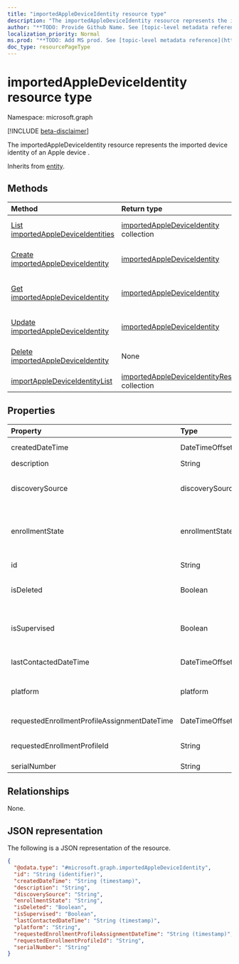 ```yaml
---
title: "importedAppleDeviceIdentity resource type"
description: "The importedAppleDeviceIdentity resource represents the imported device identity of an Apple device ."
author: "**TODO: Provide Github Name. See [topic-level metadata reference](https://msgo.azurewebsites.net/add/document/guidelines/metadata.html#topic-level-metadata)**"
localization_priority: Normal
ms.prod: "**TODO: Add MS prod. See [topic-level metadata reference](https://msgo.azurewebsites.net/add/document/guidelines/metadata.html#topic-level-metadata)**"
doc_type: resourcePageType
---
```


# importedAppleDeviceIdentity resource type

Namespace: microsoft.graph

[!INCLUDE [beta-disclaimer](../../includes/beta-disclaimer.md)]

The importedAppleDeviceIdentity resource represents the imported device identity of an Apple device .


Inherits from [entity](../resources/entity.md).

## Methods
|Method|Return type|Description|
|:---|:---|:---|
|[List importedAppleDeviceIdentities](../api/importedappledeviceidentity-list.md)|[importedAppleDeviceIdentity](../resources/importedappledeviceidentity.md) collection|Get a list of the [importedAppleDeviceIdentity](../resources/importedappledeviceidentity.md) objects and their properties.|
|[Create importedAppleDeviceIdentity](../api/importedappledeviceidentity-create.md)|[importedAppleDeviceIdentity](../resources/importedappledeviceidentity.md)|Create a new [importedAppleDeviceIdentity](../resources/importedappledeviceidentity.md) object.|
|[Get importedAppleDeviceIdentity](../api/importedappledeviceidentity-get.md)|[importedAppleDeviceIdentity](../resources/importedappledeviceidentity.md)|Read the properties and relationships of an [importedAppleDeviceIdentity](../resources/importedappledeviceidentity.md) object.|
|[Update importedAppleDeviceIdentity](../api/importedappledeviceidentity-update.md)|[importedAppleDeviceIdentity](../resources/importedappledeviceidentity.md)|Update the properties of an [importedAppleDeviceIdentity](../resources/importedappledeviceidentity.md) object.|
|[Delete importedAppleDeviceIdentity](../api/importedappledeviceidentity-delete.md)|None|Deletes an [importedAppleDeviceIdentity](../resources/importedappledeviceidentity.md) object.|
|[importAppleDeviceIdentityList](../api/importedappledeviceidentity-importappledeviceidentitylist.md)|[importedAppleDeviceIdentityResult](../resources/importedappledeviceidentityresult.md) collection|**TODO: Add Description**|

## Properties
|Property|Type|Description|
|:---|:---|:---|
|createdDateTime|DateTimeOffset|Created Date Time of the device|
|description|String|The description of the device|
|discoverySource|discoverySource|Apple device discovery source. Possible values are: `unknown`, `adminImport`, `deviceEnrollmentProgram`.|
|enrollmentState|enrollmentState|The state of the device in Intune. Possible values are: `unknown`, `enrolled`, `pendingReset`, `failed`, `notContacted`, `blocked`.|
|id|String|**TODO: Add Description** Inherited from [entity](../resources/entity.md).|
|isDeleted|Boolean|Indicates if the device is deleted from Apple Business Manager|
|isSupervised|Boolean|Indicates if the Apple device is supervised. More information is at: https://support.apple.com/en-us/HT202837|
|lastContactedDateTime|DateTimeOffset|Last Contacted Date Time of the device|
|platform|platform|The platform of the Device. Possible values are: `unknown`, `ios`, `android`, `windows`, `windowsMobile`, `macOS`.|
|requestedEnrollmentProfileAssignmentDateTime|DateTimeOffset|The time enrollment profile was assigned to the device|
|requestedEnrollmentProfileId|String|Enrollment profile Id admin intends to apply to the device during next enrollment|
|serialNumber|String|Device serial number|

## Relationships
None.

## JSON representation
The following is a JSON representation of the resource.
<!-- {
  "blockType": "resource",
  "keyProperty": "id",
  "@odata.type": "microsoft.graph.importedAppleDeviceIdentity",
  "baseType": "microsoft.graph.entity",
  "openType": false
}
-->
``` json
{
  "@odata.type": "#microsoft.graph.importedAppleDeviceIdentity",
  "id": "String (identifier)",
  "createdDateTime": "String (timestamp)",
  "description": "String",
  "discoverySource": "String",
  "enrollmentState": "String",
  "isDeleted": "Boolean",
  "isSupervised": "Boolean",
  "lastContactedDateTime": "String (timestamp)",
  "platform": "String",
  "requestedEnrollmentProfileAssignmentDateTime": "String (timestamp)",
  "requestedEnrollmentProfileId": "String",
  "serialNumber": "String"
}
```

